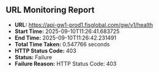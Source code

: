 ## URL Monitoring Report

- **URL:** https://api-gw1-prod1.fisglobal.com/gw/v1/health
- **Start Time:** 2025-09-10T11:26:41.683725
- **End Time:** 2025-09-10T11:26:42.231491
- **Total Time Taken:** 0.547766 seconds
- **HTTP Status Code:** 403
- **Status:** Failure
- **Failure Reason:** HTTP Status Code: 403

